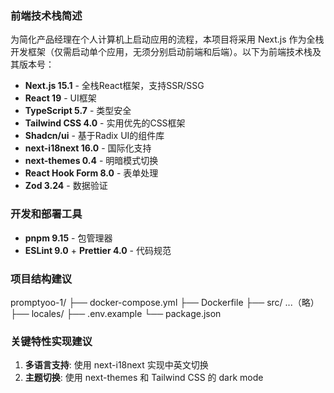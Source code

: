 ### 前端技术栈简述

为简化产品经理在个人计算机上启动应用的流程，本项目将采用 Next.js 作为全栈开发框架（仅需启动单个应用，无须分别启动前端和后端）。以下为前端技术栈及其版本号：

- **Next.js 15.1** - 全栈React框架，支持SSR/SSG
- **React 19** - UI框架
- **TypeScript 5.7** - 类型安全
- **Tailwind CSS 4.0** - 实用优先的CSS框架
- **Shadcn/ui** - 基于Radix UI的组件库
- **next-i18next 16.0** - 国际化支持
- **next-themes 0.4** - 明暗模式切换
- **React Hook Form 8.0** - 表单处理
- **Zod 3.24** - 数据验证

### 开发和部署工具

- **pnpm 9.15** - 包管理器
- **ESLint 9.0** + **Prettier 4.0** - 代码规范

### 项目结构建议

promptyoo-1/
├── docker-compose.yml
├── Dockerfile
├── src/
...（略）
├── locales/
├── .env.example
└── package.json

### 关键特性实现建议

1. **多语言支持**: 使用 next-i18next 实现中英文切换
2. **主题切换**: 使用 next-themes 和 Tailwind CSS 的 dark mode
